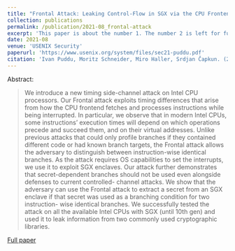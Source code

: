 ```yaml
---
title: "Frontal Attack: Leaking Control-​Flow in SGX via the CPU Frontend"
collection: publications
permalink: /publication/2021-08_frontal-attack
excerpt: 'This paper is about the number 1. The number 2 is left for future work.'
date: 2021-08
venue: 'USENIX Security'
paperurl: 'https://www.usenix.org/system/files/sec21-puddu.pdf'
citation: 'Ivan Puddu, Moritz Schneider, Miro Haller, Srdjan Čapkun. (2021). &quot;Frontal Attack: Leaking Control-​Flow in SGX via the CPU Frontend&quot; <i>USENIX Security 2021</i>.'
---
```


Abstract:
> We introduce a new timing side-channel attack on Intel CPU processors. Our Frontal attack exploits timing differences that arise from how the CPU frontend fetches and processes instructions while being interrupted. In particular, we observe that in modern Intel CPUs, some instructions’ execution times will depend on which operations precede and succeed them, and on their virtual addresses. Unlike previous attacks that could only profile branches if they contained different code or had known branch targets, the Frontal attack allows the adversary to distinguish between instruction-wise identical branches. As the attack requires OS capabilities to set the interrupts, we use it to exploit SGX enclaves. Our attack further demonstrates that secret-dependent branches should not be used even alongside defenses to current controlled- channel attacks. We show that the adversary can use the Frontal attack to extract a secret from an SGX enclave if that secret was used as a branching condition for two instruction- wise identical branches. We successfully tested the attack on all the available Intel CPUs with SGX (until 10th gen) and used it to leak information from two commonly used cryptographic libraries.

[Full paper](https://www.usenix.org/system/files/sec21-puddu.pdf)
